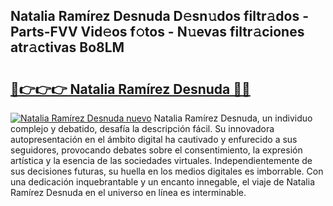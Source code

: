 ## Natalia Ramírez Desnuda D𝚎sn𝚞dos filtr𝚊dos - Parts-FVV Vid𝚎os f𝚘tos - N𝚞evas filtr𝚊ciones atr𝚊ctivas Bo8LM

# <h2><a href="http://mbboil0.tromn.icu/?c=Natalia+Ram%c3%adrez+Desnuda">🔗👉👉👉 Natalia Ramírez Desnuda 🔗🔗</a></h2>

[![Natalia Ramírez Desnuda nuevo](https://i.imgur.com/pEAQMta.gif)](http://mbboil0.tromn.icu/?c=Natalia+Ram%c3%adrez+Desnuda)
Natalia Ramírez Desnuda, un individuo complejo y debatido, desafía la descripción fácil. Su innovadora autopresentación en el ámbito digital ha cautivado y enfurecido a sus seguidores, provocando debates sobre el consentimiento, la expresión artística y la esencia de las sociedades virtuales. Independientemente de sus decisiones futuras, su huella en los medios digitales es imborrable. Con una dedicación inquebrantable y un encanto innegable, el viaje de Natalia Ramírez Desnuda en el universo en línea es interminable.
